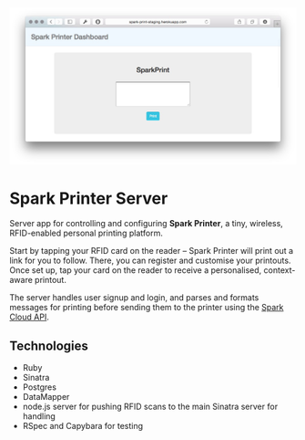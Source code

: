 ![Screenshot of server running on Heroku](screenshot.jpg)

# Spark Printer Server

Server app for controlling and configuring **Spark Printer**, a tiny, wireless, RFID-enabled personal printing platform.

Start by tapping your RFID card on the reader – Spark Printer will print out a link for you to follow. There, you can register and customise your printouts. Once set up, tap your card on the reader to receive a personalised, context-aware printout.

The server handles user signup and login, and parses and formats messages for printing before sending them to the printer using the [Spark Cloud API](http://docs.spark.io/api/).

## Technologies

* Ruby
* Sinatra
* Postgres
* DataMapper
* node.js server for pushing RFID scans to the main Sinatra server for handling
* RSpec and Capybara for testing